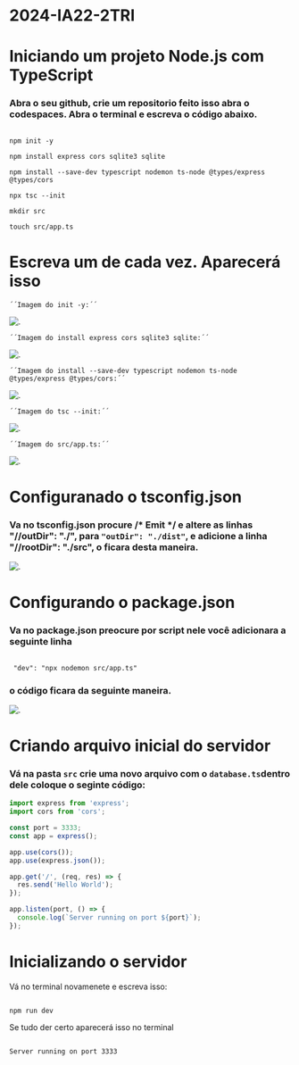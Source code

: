 # 2024-IA22-2TRI

# **Iniciando um projeto Node.js com TypeScript** #

### Abra o seu github, crie um repositorio feito isso abra o codespaces. Abra o terminal e escreva o código abaixo. ###

```

npm init -y

npm install express cors sqlite3 sqlite

npm install --save-dev typescript nodemon ts-node @types/express @types/cors

npx tsc --init

mkdir src

touch src/app.ts

````

# Escreva um de cada vez. Aparecerá isso  #

``´´Imagem do init -y:´´``

![.](./img/CapturarINIT.png)

``´´Imagem do install express cors sqlite3 sqlite:´´``

 ![.](./img/CapturarINSTALL.png) 

``´´Imagem do install --save-dev typescript nodemon ts-node @types/express @types/cors:´´``

![.](./img/CapturarINSTALLSAVE.png)

``´´Imagem do tsc --init:´´``

![.](./img/CapturarTSC.png)

``´´Imagem do src/app.ts:´´``

![.](./img/CapturarSRC.png)

# **Configuranado o tsconfig.json** #

###  Va no tsconfig.json procure /* Emit */ e altere as linhas "//outDir": "./", para ``"outDir": "./dist"``, e adicione a linha "//rootDir": "./src", o ficara desta maneira.  ###

![.](./img/CapturarEmit.png)

# **Configurando o package.json** #

### Va no package.json preocure por script nele você adicionara a seguinte linha ###

````

 "dev": "npx nodemon src/app.ts"

````

### o código ficara da seguinte maneira. ###

 ![.](./img/Capturarscript.png)

# **Criando arquivo inicial do servidor** #

### Vá na pasta ``src`` crie uma novo arquivo com o ``database.ts``dentro dele coloque o seginte código: ###

```typescript
import express from 'express';
import cors from 'cors';

const port = 3333;
const app = express();

app.use(cors());
app.use(express.json());

app.get('/', (req, res) => {
  res.send('Hello World');
});

app.listen(port, () => {
  console.log(`Server running on port ${port}`); 
}); 
```

# Inicializando o servidor #

Vá no terminal novamenete e escreva isso: 

````

npm run dev

````

Se tudo der certo aparecerá isso no terminal

````

Server running on port 3333

````
